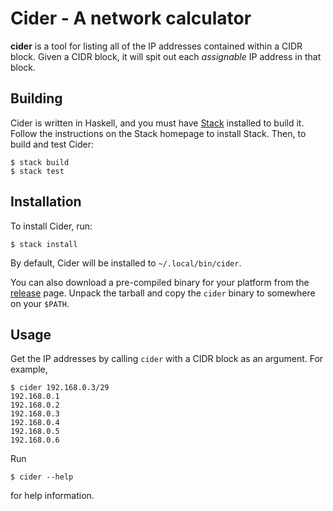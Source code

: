 Cider - A network calculator
============================

**cider** is a tool for listing all of the IP addresses contained within a
CIDR block. Given a CIDR block, it will spit out each _assignable_ IP address
in that block.

Building
--------

Cider is written in Haskell, and you must have [Stack] installed to build it.
Follow the instructions on the Stack homepage to install Stack. Then, to build
and test Cider:

    $ stack build
    $ stack test

Installation
------------

To install Cider, run:

    $ stack install

By default, Cider will be installed to `~/.local/bin/cider`.

You can also download a pre-compiled binary for your platform from the [release]
page. Unpack the tarball and copy the `cider` binary to somewhere on your
`$PATH`.

Usage
-----

Get the IP addresses by calling `cider` with a CIDR block as an argument. For
example,

    $ cider 192.168.0.3/29
    192.168.0.1
    192.168.0.2
    192.168.0.3
    192.168.0.4
    192.168.0.5
    192.168.0.6

Run

    $ cider --help

for help information.

  [release]: https://github.com/mdippery/cider/releases
  [Stack]:   https://docs.haskellstack.org/en/stable/README/
